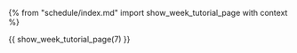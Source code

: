{% from "schedule/index.md" import show_week_tutorial_page with context %}

{{ show_week_tutorial_page(7) }}
